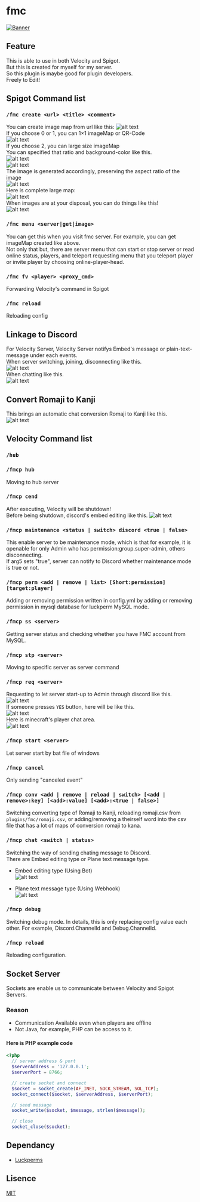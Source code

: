 # fmc

[![Banner](https://github.com/bella2391/branding/blob/master/banner/fmc.png "Banner")](https://keyp.f5.si/)  

## Feature
This is able to use in both Velocity and Spigot.  
But this is created for myself for my server.  
So this plugin is maybe good for plugin developers.  
Freely to Edit!

## Spigot Command list

### `/fmc create <url> <title> <comment>`
You can create image map from url like this:
![alt text](https://github.com/bella2391/branding/blob/master/explain/spigot/imagemap/choose_map.png)  
If you choose 0 or 1, you can 1×1 imageMap or QR-Code  
![alt text](https://github.com/bella2391/branding/blob/master/explain/spigot/imagemap/example_small_maps.png)  
If you choose 2, you can large size imageMap  
You can specified that ratio and background-color like this.  
![alt text](https://github.com/bella2391/branding/blob/master/explain/spigot/imagemap/choose_size.png)  
![alt text](https://github.com/bella2391/branding/blob/master/explain/spigot/imagemap/choose_color.png)  
The image is generated accordingly, preserving the aspect ratio of the image  
![alt text](https://github.com/bella2391/branding/blob/master/explain/spigot/imagemap/result.png)  
Here is complete large map:  
![alt text](https://github.com/bella2391/branding/blob/master/explain/spigot/imagemap/example_large_map.png)  
When images are at your disposal, you can do things like this!  
![alt text](https://github.com/bella2391/branding/blob/master/explain/spigot/imagemap/arrow_move.gif)  

### `/fmc menu <server|get|image>`
You can get this when you visit fmc server. For example, you can get imageMap created like above.  
Not only that but, there are server menu that can start or stop server or read online status, players, and teleport requesting menu that you teleport player or invite player by choosing online-player-head.  

### `/fmc fv <player> <proxy_cmd>`
Forwarding Velocity's command in Spigot

### `/fmc reload`
Reloading config

## Linkage to Discord
For Velocity Server, Velocity Server notifys Embed's message or plain-text-message under each events.  
When server switching, joining, disconnecting like this.  
![alt text](https://github.com/bella2391/branding/blob/master/explain/velocity/event_message.png)  
When chatting like this.  
![alt text](https://github.com/bella2391/branding/blob/master/explain/velocity/chat_message2.png)

## Convert Romaji to Kanji
This brings an automatic chat conversion Romaji to Kanji like this.  
![alt text](https://github.com/bella2391/branding/blob/master/explain/velocity/chat_conv.png)

## Velocity Command list

### `/hub`

### `/fmcp hub`
Moving to hub server  

### `/fmcp cend`
After executing, Velocity will be shutdown!  
Before being shutdown, discord's embed editing like this.
![alt text](https://github.com/bella2391/branding/blob/master/explain/velocity/proxy_shutdown.png)

### `/fmcp maintenance <status | switch> discord <true | false>`
This enable server to be maintenance mode, which is that for example, it is openable for only Admin who has permission:group.super-admin, others disconnecting.  
If arg5 sets "true", server can notify to Discord whether maintenance mode is true or not.  

### `/fmcp perm <add | remove | list> [Short:permission] [target:player]`
Adding or removing permission written in config.yml by adding or removing permission in mysql database for luckperm MySQL mode.

### `/fmcp ss <server>`
Getting server status and checking whether you have FMC account from MySQL.  

### `/fmcp stp <server>`
Moving to specific server as server command

### `/fmcp req <server>`
Requesting to let server start-up to Admin through discord like this.  
![alt text](https://github.com/bella2391/branding/blob/master/explain/velocity/req_button.png)  
If someone presses `YES` button, here will be like this.  
![alt text](https://github.com/bella2391/branding/blob/master/explain/velocity/reqsul_notification.png)  
Here is minecraft's player chat area.  
![alt text](https://github.com/bella2391/branding/blob/master/explain/velocity/req_minecraft_chat.png)  

### `/fmcp start <server>`
Let server start by bat file of windows

### `/fmcp cancel`
Only sending "canceled event"

### `/fmcp conv <add | remove | reload | switch> [<add | remove>:key] [<add>:value] [<add>:<true | false>]`
Switching converting type of Romaji to Kanji, reloading romaji.csv from `plugins/fmc/romaji.csv`, or adding/removing a theirself word into the csv file that has a lot of maps of conversion romaji to kana.

### `/fmcp chat <switch | status>`
Switching the way of sending chating message to Discord.  
There are Embed editing type or Plane text message type.  

* Embed editing type (Using Bot)  
![alt text](https://github.com/bella2391/branding/blob/master/explain/velocity/embed_editing_type.png)  

* Plane text message type (Using Webhook)  
![alt text](https://github.com/bella2391/branding/blob/master/explain/velocity/plain_text_message_type.png)  

### `/fmcp debug`
Switching debug mode. In details, this is only replacing config value each other. For example, Discord.ChannelId and Debug.ChannelId.

### `/fmcp reload`
Reloading configuration.

## Socket Server
Sockets are enable us to communicate between Velocity and Spigot Servers.

### Reason
* Communication Available even when players are offline  
* Not Java, for example, PHP can be access to it.  

#### Here is PHP example code
```php
<?php
  // server address & port
  $serverAddress = '127.0.0.1';
  $serverPort = 8766;

  // create socket and connect
  $socket = socket_create(AF_INET, SOCK_STREAM, SOL_TCP);
  socket_connect($socket, $serverAddress, $serverPort);

  // send message
  socket_write($socket, $message, strlen($message));

  // close
  socket_close($socket);
```

## Dependancy
* [Luckperms](https://github.com/LuckPerms/LuckPerms)

## Lisence
[MIT](LICENSE.txt)
